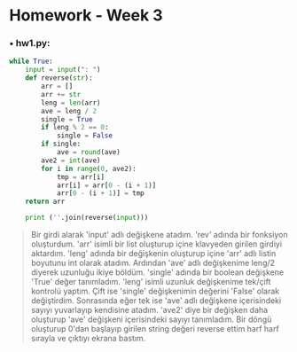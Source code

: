 # Homework - Week 3

### • hw1.py:
```python
while True:
	input = input(": ")
	def reverse(str):
    	arr = []
    	arr += str
    	leng = len(arr)
    	ave = leng / 2
    	single = True
    	if leng % 2 == 0:
    	    single = False
    	if single:
    	    ave = round(ave)
    	ave2 = int(ave)
    	for i in range(0, ave2):
    	    tmp = arr[i]
    	    arr[i] = arr[0 - (i + 1)]
    	    arr[0 - (i + 1)] = tmp
   	return arr

	print (''.join(reverse(input)))
```

> Bir girdi alarak 'input' adlı değişkene atadım. 'rev' adında bir fonksiyon oluşturdum. 'arr' isimli bir list oluşturup içine klavyeden girilen girdiyi aktardım. 'leng' adında bir değişkenin oluşturup içine 'arr' adlı listin boyutunu int olarak atadım. Ardından 'ave' adlı değişkenime leng/2 diyerek uzunluğu ikiye böldüm. 'single' adında bir boolean değişkene 'True' değer tanımladım. 'leng' isimli uzunluk değişkenime tek/çift kontrolü yaptım. Çift ise 'single' değişkenimin değerini 'False' olarak değiştirdim. Sonrasında eğer tek ise 'ave' adlı değişkene içerisindeki sayıyı yuvarlayıp kendisine atadım. 'ave2' diye bir değişken daha oluşturup 'ave' değişkeni içerisindeki sayıyı tanımladım. Bir döngü oluşturup 0'dan başlayıp girilen string değeri reverse ettim harf harf sırayla ve çıktıyı ekrana bastım.
